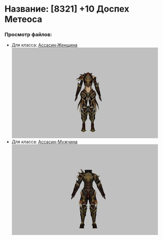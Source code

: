 # Название: [8321] +10 Доспех Метеоса

### Просмотр файлов:
- Для класса: [Ассасин-Женщина](Ассасин-Женщина)
![p070030.png](Ассасин-Женщина/p070030.png)
- Для класса: [Ассасин-Мужчина](Ассасин-Мужчина)
![p060030.png](Ассасин-Мужчина/p060030.png)

